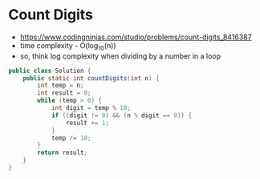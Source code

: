 # Count Digits

- https://www.codingninjas.com/studio/problems/count-digits_8416387
- time complexity - O(log<sub>10</sub>(n))
- so, think log complexity when dividing by a number in a loop

```java
public class Solution {
    public static int countDigits(int n) {
        int temp = n;
        int result = 0;
        while (temp > 0) {
            int digit = temp % 10;
            if ((digit != 0) && (n % digit == 0)) {
                result += 1;
            }
            temp /= 10;
        }
        return result;
    }
}
```
